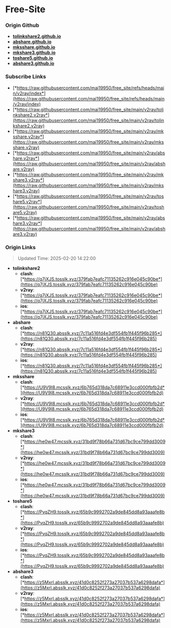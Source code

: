 # Free-Site

### Origin Github

- [**tolinkshare2.github.io**](https://github.com/tolinkshare2/tolinkshare2.github.io)
- [**abshare.github.io**](https://github.com/abshare/abshare.github.io)
- [**mksshare.github.io**](https://github.com/mksshare/mksshare.github.io)
- [**mkshare3.github.io**](https://github.com/mkshare3/mkshare3.github.io)
- [**toshare5.github.io**](https://github.com/toshare5/toshare5.github.io)
- [**abshare3.github.io**](https://github.com/abshare3/abshare3.github.io)

### Subscribe Links

- [*https://raw.githubusercontent.com/mai19950/free_site/refs/heads/main/v2ray/index*](https://raw.githubusercontent.com/mai19950/free_site/refs/heads/main/v2ray/index)
- [*https://raw.githubusercontent.com/mai19950/free_site/main/v2ray/tolinkshare2.v2ray*](https://raw.githubusercontent.com/mai19950/free_site/main/v2ray/tolinkshare2.v2ray)
- [*https://raw.githubusercontent.com/mai19950/free_site/main/v2ray/mksshare.v2ray*](https://raw.githubusercontent.com/mai19950/free_site/main/v2ray/mksshare.v2ray)
- [*https://raw.githubusercontent.com/mai19950/free_site/main/v2ray/abshare.v2ray*](https://raw.githubusercontent.com/mai19950/free_site/main/v2ray/abshare.v2ray)
- [*https://raw.githubusercontent.com/mai19950/free_site/main/v2ray/mkshare3.v2ray*](https://raw.githubusercontent.com/mai19950/free_site/main/v2ray/mkshare3.v2ray)
- [*https://raw.githubusercontent.com/mai19950/free_site/main/v2ray/toshare5.v2ray*](https://raw.githubusercontent.com/mai19950/free_site/main/v2ray/toshare5.v2ray)
- [*https://raw.githubusercontent.com/mai19950/free_site/main/v2ray/abshare3.v2ray*](https://raw.githubusercontent.com/mai19950/free_site/main/v2ray/abshare3.v2ray)

### Origin Links

> Updated Time: 2025-02-20 14:22:00

- **tolinkshare2**
  - **clash**: [*https://q7jXJS.tosslk.xyz/379fab7eafc71135262c916e045c90be*](https://q7jXJS.tosslk.xyz/379fab7eafc71135262c916e045c90be)
  - **v2ray**: [*https://q7jXJS.tosslk.xyz/379fab7eafc71135262c916e045c90be*](https://q7jXJS.tosslk.xyz/379fab7eafc71135262c916e045c90be)
  - **ios**: [*https://q7jXJS.tosslk.xyz/379fab7eafc71135262c916e045c90be*](https://q7jXJS.tosslk.xyz/379fab7eafc71135262c916e045c90be)
- **abshare**
  - **clash**: [*https://n81Q30.absslk.xyz/7c11a516fd4e3df554fb1f445f96b285*](https://n81Q30.absslk.xyz/7c11a516fd4e3df554fb1f445f96b285)
  - **v2ray**: [*https://n81Q30.absslk.xyz/7c11a516fd4e3df554fb1f445f96b285*](https://n81Q30.absslk.xyz/7c11a516fd4e3df554fb1f445f96b285)
  - **ios**: [*https://n81Q30.absslk.xyz/7c11a516fd4e3df554fb1f445f96b285*](https://n81Q30.absslk.xyz/7c11a516fd4e3df554fb1f445f96b285)
- **mksshare**
  - **clash**: [*https://U9V9l8.mcsslk.xyz/6b765d318da7c68911e3ccd000fbfb2d*](https://U9V9l8.mcsslk.xyz/6b765d318da7c68911e3ccd000fbfb2d)
  - **v2ray**: [*https://U9V9l8.mcsslk.xyz/6b765d318da7c68911e3ccd000fbfb2d*](https://U9V9l8.mcsslk.xyz/6b765d318da7c68911e3ccd000fbfb2d)
  - **ios**: [*https://U9V9l8.mcsslk.xyz/6b765d318da7c68911e3ccd000fbfb2d*](https://U9V9l8.mcsslk.xyz/6b765d318da7c68911e3ccd000fbfb2d)
- **mkshare3**
  - **clash**: [*https://he0w47.mcsslk.xyz/31bd9f78b66a731d67bc9ce799dd3009*](https://he0w47.mcsslk.xyz/31bd9f78b66a731d67bc9ce799dd3009)
  - **v2ray**: [*https://he0w47.mcsslk.xyz/31bd9f78b66a731d67bc9ce799dd3009*](https://he0w47.mcsslk.xyz/31bd9f78b66a731d67bc9ce799dd3009)
  - **ios**: [*https://he0w47.mcsslk.xyz/31bd9f78b66a731d67bc9ce799dd3009*](https://he0w47.mcsslk.xyz/31bd9f78b66a731d67bc9ce799dd3009)
- **toshare5**
  - **clash**: [*https://PvqZH9.tosslk.xyz/65b9c9992702a9de845dd8a93aaafe8b*](https://PvqZH9.tosslk.xyz/65b9c9992702a9de845dd8a93aaafe8b)
  - **v2ray**: [*https://PvqZH9.tosslk.xyz/65b9c9992702a9de845dd8a93aaafe8b*](https://PvqZH9.tosslk.xyz/65b9c9992702a9de845dd8a93aaafe8b)
  - **ios**: [*https://PvqZH9.tosslk.xyz/65b9c9992702a9de845dd8a93aaafe8b*](https://PvqZH9.tosslk.xyz/65b9c9992702a9de845dd8a93aaafe8b)
- **abshare3**
  - **clash**: [*https://z5Mxrl.absslk.xyz/41d0c8252f273a27037b537a6298dafa*](https://z5Mxrl.absslk.xyz/41d0c8252f273a27037b537a6298dafa)
  - **v2ray**: [*https://z5Mxrl.absslk.xyz/41d0c8252f273a27037b537a6298dafa*](https://z5Mxrl.absslk.xyz/41d0c8252f273a27037b537a6298dafa)
  - **ios**: [*https://z5Mxrl.absslk.xyz/41d0c8252f273a27037b537a6298dafa*](https://z5Mxrl.absslk.xyz/41d0c8252f273a27037b537a6298dafa)
